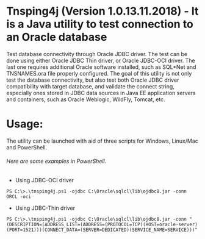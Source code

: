 # Tnsping4j (Version 1.0.13.11.2018) - It is a Java utility to test connection to an Oracle database

Test database connectivity through Oracle JDBC driver. The test can be done using
either Oracle JDBC Thin driver, or Oracle JDBC-OCI driver. The last one requires additional
Oracle software installed, such as SQL*Net and TNSNAMES.ora file properly configured. 
The goal of this utility is not only test the database connectivity, but also test both Oracle JDBC driver 
compatibility with target database, and validate the connect string, especially ones stored in JDBC data 
sources in Java EE application servers and containers, such as Oracle Weblogic, WildFly, Tomcat, etc.

# Usage:

The utility can be launched with aid of three scripts for Windows, Linux/Mac and PowerShell. 

###### Here are some examples in PowerShell.

- Using JDBC-OCI driver
```
PS C:\>.\tnsping4j.ps1 -ojdbc C:\Oracle\sqlcl\lib\ojdbc8.jar -conn ORCL -oci
```

- Using JDBC-Thin driver
```
PS C:\>.\tnsping4j.ps1 -ojdbc C:\Oracle\sqlcl\lib\ojdbc8.jar -conn "(DESCRIPTION=(ADDRESS_LIST=(ADDRESS=(PROTOCOL=TCP)(HOST=oracle-server)(PORT=1521)))(CONNECT_DATA=(SERVER=DEDICATED)(SERVICE_NAME=SERVICE)))"
```
